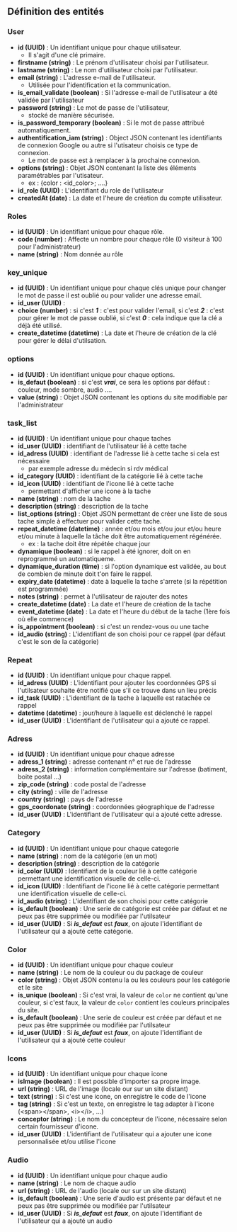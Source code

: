 ## Définition des entités

### User

- **id (UUID)** : Un identifiant unique pour chaque utilisateur.
  - Il s'agit d'une clé primaire.
- **firstname (string)** : Le prénom d'utilisateur choisi par l'utilisateur.
- **lastname (string)** : Le nom d'utilisateur choisi par l'utilisateur.
- **email (string)** : L'adresse e-mail de l'utilisateur.
  - Utilisée pour l'identification et la communication.
- **is_email_validate (boolean)** : Si l'adresse e-mail de l'utilisateur a été validée par l'utilisateur
- **password (string)** : Le mot de passe de l'utilisateur,
  - stocké de manière sécurisée.
- **is_password_temporary (boolean)** : Si le mot de passe attribué automatiquement.
- **authentification_iam (string)** : Object JSON contenant les identifiants de connexion Google ou autre si l'utisateur choisis ce type de connexion.
  - Le mot de passe est à remplacer à la prochaine connexion.
- **options (string)** : Objet JSON contenant la liste des éléments paramétrables par l'utisateur.
  - ex : {color : <id_color>; ....}
- **id_role (UUID)** : L'identifiant du role de l'utilisateur
- **createdAt (date)** : La date et l'heure de création du compte utilisateur.

### Roles

- **id (UUID)** : Un identifiant unique pour chaque rôle.
- **code (number)** : Affecte un nombre pour chaque rôle (0 visiteur à 100 pour l'administrateur)
- **name (string)** : Nom donnée au rôle

### key_unique

- **id (UUID)** : Un identifiant unique pour chaque clés unique pour changer le mot de passe il est oublié ou pour valider une adresse email.
- **id_user (UUID)** :
- **choice (number)** : si c'est **_1_** : c'est pour valider l'email, si c'est **_2_** : c'est pour gérer le mot de passe oublié, si c'est **_0_** : cela indique que la clé a déjà été utilisé.
- **create_datetime (datetime)** : La date et l'heure de création de la clé pour gérer le délai d'utilsation.

### options

- **id (UUID)** : Un identifiant unique pour chaque options.
- **is_defaut (boolean)** : si c'est **_vrai_**, ce sera les options par défaut : couleur, mode sombre, audio ....
- **value (string)** : Objet JSON contenant les options du site modifiable par l'administrateur

### task_list

- **id (UUID)** : Un identifiant unique pour chaque taches
- **id_user (UUID)** : identifiant de l'utilisateur lié à cette tache
- **id_adress (UUID)** : identifiant de l'adresse lié à cette tache si cela est nécessaire
  - par exemple adresse du médecin si rdv médical
- **id_category (UUID)** : identifiant de la catégorie lié à cette tache
- **id_icon (UUID)** : identifiant de l'icone lié à cette tache
  - permettant d'afficher une icone à la tache
- **name (string)** : nom de la tache
- **description (string)** : description de la tache
- **list_options (string)** : Objet JSON permettant de créer une liste de sous tache simple à effectuer pour valider cette tache.
- **repeat_datetime (datetime)** : année et/ou mois et/ou jour et/ou heure et/ou minute à laquelle la tâche doit être automatiquement régénérée.
  - ex : la tache doit être répétée chaque jour
- **dynamique (boolean)** : si le rappel à été ignorer, doit on en reprogrammé un automatiqueme.
- **dynamique_duration (time)** : si l'option dynamique est validée, au bout de combien de minute doit t'on faire le rappel.
- **expiry_date (datetime)** : date à laquelle la tache s'arrete (si la répétition est programmée)
- **notes (string)** : permet à l'utilisateur de rajouter des notes
- **create_datetime (date)** : La date et l'heure de création de la tache
- **event_datetime (date)** : La date et l'heure du début de la tache (1ère fois où elle commence)
- **is_appointment (boolean)** : si c'est un rendez-vous ou une tache
- **id_audio (string)** : L'identifiant de son choisi pour ce rappel (par défaut c'est le son de la catégorie)

### Repeat

- **id (UUID)** : Un identifiant unique pour chaque rappel.
- **id_adress (UUID)** : L'identifiant pour ajouter les coordonnées GPS si l'utilsateur souhaite être notifié que s'il ce trouve dans un lieu précis
- **id_task (UUID)** : L'identifiant de la tache à laquelle est ratachée ce rappel
- **datetime (datetime)** : jour/heure à laquelle est déclenché le rappel
- **id_user (UUID)** : L'identifiant de l'utilisateur qui a ajouté ce rappel.

### Adress

- **id (UUID)** : Un identifiant unique pour chaque adresse
- **adress_1 (string)** : adresse contenant n° et rue de l'adresse
- **adress_2 (string)** : information complémentaire sur l'adresse (batiment, boite postal ...)
- **zip_code (string)** : code postal de l'adresse
- **city (string)** : ville de l'adresse
- **country (string)** : pays de l'adresse
- **gps_coordonate (string)** : coordonnées géographique de l'adresse
- **id_user (UUID)** : L'identifiant de l'utilisateur qui a ajouté cette adresse.

### Category

- **id (UUID)** : Un identifiant unique pour chaque categorie
- **name (string)** : nom de la catégorie (en un mot)
- **description (string)** : description de la catégorie
- **id_color (UUID)** : Identifiant de la couleur lié à cette catégorie permettant une identification visuelle de celle-ci.
- **id_icon (UUID)** : Identifiant de l'icone lié à cette catégorie permettant une identification visuelle de celle-ci.
- **id_audio (string)** : L'identifiant de son choisi pour cette catégorie
- **is_default (boolean)** : Une serie de catégorie est créée par défaut et ne peux pas être supprimée ou modifiée par l'utilsateur
- **id_user (UUID)** : Si **_is_defaut_** est **_faux_**, on ajoute l'identifiant de l'utilisateur qui a ajouté cette catégorie.

### Color

- **id (UUID)** : Un identifiant unique pour chaque couleur
- **name (string)** : Le nom de la couleur ou du package de couleur
- **color (string)** : Objet JSON contenu la ou les couleurs pour les catégorie et le site
- **is_unique (boolean)** : Si c'est vrai, la valeur de `color` ne contient qu'une couleur, si c'est faux, la valeur de `color` contient les couleurs principales du site.
- **is_default (boolean)** : Une serie de couleur est créée par défaut et ne peux pas être supprimée ou modifiée par l'utilsateur
- **id_user (UUID)** : Si **_is_defaut_** est **_faux_**, on ajoute l'identifiant de l'utilisateur qui a ajouté cette couleur

### Icons

- **id (UUID)** : Un identifiant unique pour chaque icone
- **isImage (boolean)** : Il est possible d'importer sa propre image.
- **url (string)** : URL de l'image (locale our sur un site distant)
- **text (string)** : Si c'est une icone, on enregistre le code de l'icone
- **tag (string)** : Si c'est un texte, on enregistre le tag adapter à l'icone (\<span\>\</span\>, \<i\>\</i\>, ...)
- **conceptor (string)** : Le nom du concepteur de l'icone, nécessaire selon certain fournisseur d'icone.
- **id_user (UUID)** : L'identifiant de l'utilisateur qui a ajouter une icone personnalisée et/ou utilise l'icone

### Audio

- **id (UUID)** : Un identifiant unique pour chaque audio
- **name (string)** : Le nom de chaque audio
- **url (string)** : URL de l'audio (locale our sur un site distant)
- **is_default (boolean)** : Une serie d'audio est présente par défaut et ne peux pas être supprimée ou modifiée par l'utilsateur
- **id_user (UUID)** : Si **_is_defaut_** est **_faux_**, on ajoute l'identifiant de l'utilisateur qui a ajouté un audio
